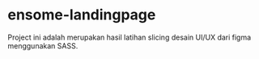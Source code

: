 # ensome-landingpage


Project ini adalah merupakan hasil latihan slicing desain UI/UX dari figma menggunakan SASS.
